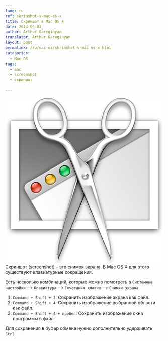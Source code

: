 ```yaml
---
lang: ru
ref: skrinshot-v-mac-os-x
title: Скриншот в Mac OS X
date: 2014-06-01
author: Arthur Gareginyan
translator: Arthur Gareginyan
layout: post
permalink: /ru/mac-os/skrinshot-v-mac-os-x.html
categories:
  - Mac OS
tags:
  - mac
  - screenshot
  - скриншот

---
```


![thumb](/images/thumbnail/OS-X-Grab-icon.png)
Скриншот (screenshot) – это снимок экрана. В Mac OS X для этого существуют клавиатурные сокращения.

Есть несколько комбинаций, которые можно помотреть в `Системные настройки` –> `Клавиатура` –> `Сочетания клавиш` –> `Снимки экрана`.
 
1. `Command + Shift + 3`: Сохранить изображение экрана как файл.
2. `Command + Shift + 4`: Сохранить изображение выбранной области как файл.
3. `Command + Shift + 4 + пробел`: Сохранить изображение окна программы в файл.

Для сохранения в буфер обмена нужно дополнительно удерживать `Ctrl`.
